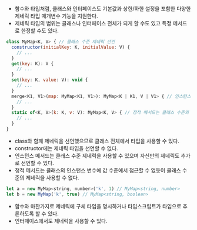 - 함수와 타입처럼, 클래스와 인터페이스도 기본값과 상한/하한 설정을 포함한 다양한 제네릭 타입 매개변수 기능을 지원한다.
- 제네릭 타입의 범위는 클래스나 인터페이스 전체가 되게 할 수도 있고 특정 메서드로 한정할 수도 있다.

```javascript
class MyMap<K, V> { // 클래스 수준 제네릭 선언
  constructor(initialKey: K, initialValue: V) {
    // ...
  }
  get(key: K): V {
    // ...
  }
  set(key: K, value: V): void {
    // ...
  }
  merge<K1, V1>(map: MyMap<K1, V1>): MyMap<K | K1, V | V1> { // 인스턴스 메서드는 자신만의 제네릭을 추가 선언 가능
    // ...
  }
  static of<K, V>(k: K, v: V): MyMap<K, V> { // 정적 메서드는 클래스 수준의 제네릭을 사용할 수 없음. 자신만의 제네릭 직접 선언했음
    // ...
  }
}
```

- class와 함께 제네릭을 선언했으므로 클래스 전체에서 타입을 사용할 수 있다.
- constructor에는 제네릭 타입을 선언할 수 없다.
- 인스턴스 메서드는 클래스 수준 제네릭을 사용할 수 있으며 자신만의 제네릭도 추가로 선언할 수 있다.
- 정적 메서드는 클래스의 인스턴스 변수에 값 수준에서 접근할 수 없듯이 클래스 수준의 제네릭을 사용할 수 없다.

```javascript
let a = new MyMap<string, number>('k', 1) // MyMap<string, number>
let b = new MyMap('k', true) // MyMap<string, boolean>
```

- 함수와 마찬가지로 제네릭에 구체 타입을 명시하거나 타입스크립트가 타입으로 추론하도록 할 수 있다.
- 인터페이스에서도 제네릭을 사용할 수 있다.
